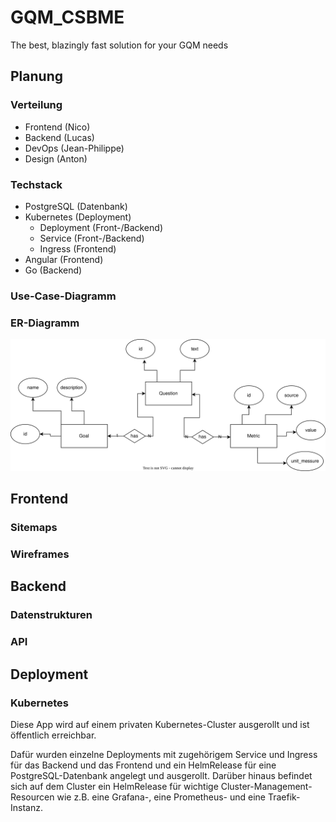 # GQM_CSBME
The best, blazingly fast solution for your GQM needs

## Planung 

### Verteilung

- Frontend (Nico)
- Backend (Lucas)
- DevOps (Jean-Philippe)
- Design (Anton)

### Techstack

- PostgreSQL (Datenbank) 
- Kubernetes (Deployment)
  - Deployment (Front-/Backend)
  - Service (Front-/Backend)
  - Ingress (Frontend)
- Angular (Frontend)
- Go (Backend)

### Use-Case-Diagramm

### ER-Diagramm
![doku/ER_Diagram.drawio.svg](doku/ER_Diagram.drawio.svg)
## Frontend 

### Sitemaps

### Wireframes 

## Backend

### Datenstrukturen

### API

## Deployment

### Kubernetes
Diese App wird auf einem privaten Kubernetes-Cluster ausgerollt und ist öffentlich erreichbar.

Dafür wurden einzelne Deployments mit zugehörigem Service und Ingress für das Backend und das Frontend und ein HelmRelease für eine PostgreSQL-Datenbank angelegt und ausgerollt.
Darüber hinaus befindet sich auf dem Cluster ein HelmRelease für wichtige Cluster-Management-Resourcen wie z.B. eine Grafana-, eine Prometheus- und eine Traefik-Instanz.